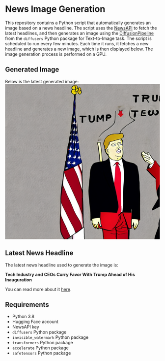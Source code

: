# News Image Generation
This repository contains a Python script that automatically generates an image based on a news headline. The script uses the [NewsAPI](https://newsapi.org/) to fetch the latest headlines, and then generates an image using the [DiffusionPipeline](https://github.com/huggingface/diffusers) from the `diffusers` Python package for Text-to-Image task.
The script is scheduled to run every few minutes. Each time it runs, it fetches a new headline and generates a new image, which is then displayed below. The image generation process is performed on a GPU.

## Generated Image
Below is the latest generated image:
![Generated Image](image.png)

## Latest News Headline
The latest news headline used to generate the image is:

**Tech Industry and CEOs Curry Favor With Trump Ahead of His Inauguration**

You can read more about it [here](https://news.google.com/rss/articles/CBMihwFBVV95cUxPRlczcUpQejNDRVVuSFVobThVaXBZczZ5RWRzMFhvdHNFeTdxSkh1bG5NTUVhNzU5bms2b3hnTUFaaENVV1dLTlp5aXVEMU5ZQlNmcGgxZWowU2VoN2U3U2FGUF9BNDBKOHRhY0hzaFQ1UTIyMU9xaWoxTDNvS3hSODl1cGpmRTA?oc=5).

## Requirements
- Python 3.8
- Hugging Face account
- NewsAPI key
- `diffusers` Python package
- `invisible_watermark` Python package
- `transformers` Python package
- `accelerate` Python package
- `safetensors` Python package
